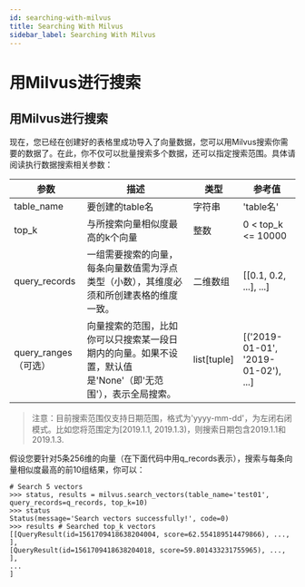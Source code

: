 ```yaml
---
id: searching-with-milvus
title: Searching With Milvus
sidebar_label: Searching With Milvus
---
```


# 用Milvus进行搜索

## 用Milvus进行搜索
现在，您已经在创建好的表格里成功导入了向量数据，您可以用Milvus搜索你需要的数据了。在此，你不仅可以批量搜索多个数据，还可以指定搜索范围。具体请阅读执行数据搜索相关参数：

|参数|描述|类型|参考值|
|---------|-----------|----|-----|
|table_name|要创建的table名|字符串|'table名'|
|top_k| 与所搜索向量相似度最高的k个向量| 整数 | 0 < top_k <= 10000|
|query_records| 一组需要搜索的向量，每条向量数值需为浮点类型（小数），其维度必须和所创建表格的维度一致。|二维数组 | [[0.1, 0.2, ...], ...] |
|query_ranges（可选）| 向量搜索的范围，比如你可以只搜索某一段日期内的向量。如果不设置，默认值是'None'（即'无范围'），表示全局搜索。|list[tuple]|[('2019-01-01', '2019-01-02'), ...]|

> 注意：目前搜索范围仅支持日期范围，格式为'yyyy-mm-dd'，为左闭右闭模式。比如您将范围定为[2019.1.1, 2019.1.3)，则搜索日期包含2019.1.1和2019.1.3.

假设您要针对5条256维的向量（在下面代码中用q_records表示），搜索与每条向量相似度最高的前10组结果，你可以：

   ```
   # Search 5 vectors
   >>> status, results = milvus.search_vectors(table_name='test01', query_records=q_records, top_k=10)
   >>> status
   Status(message='Search vectors successfully!', code=0)
   >>> results # Searched top_k vectors
   [[QueryResult(id=1561709418638204004, score=62.554189514479866), ..., ],
   [QueryResult(id=1561709418638204018, score=59.801433231755965), ..., ],
   ...
   ]
   ```
